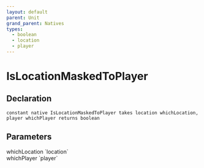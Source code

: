 ```yaml
---
layout: default
parent: Unit
grand_parent: Natives
types:
  - boolean
  - location
  - player
---
```


# IsLocationMaskedToPlayer

## Declaration

```
constant native IsLocationMaskedToPlayer takes location whichLocation, player whichPlayer returns boolean
```

## Parameters
<dl>
  <dt>whichLocation `location`</dt>
  <dd></dd>

  <dt>whichPlayer `player`</dt>
  <dd></dd>
</dl>